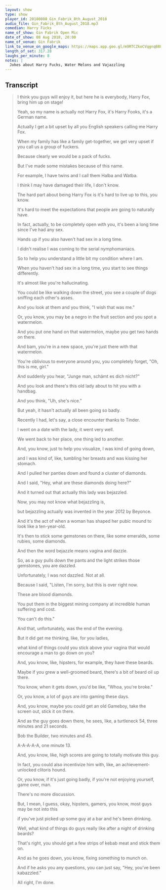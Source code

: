 ```yaml
---
layout: show
type: show
player_id: 20180808_Gin_Fabrik_8th_August_2018
audio_file: Gin_Fabrik_8th_August_2018.mp3
comedian: Harry Fücks
name_of_show: Gin Fabrik Open Mic
date_of_show: 08 Aug 2018, 20:00
name_of_venue: Gin Fabrik
link_to_venue_on_google_maps: https://maps.app.goo.gl/m9RTCZkoCVqgnqB88
length_of_set: 317.28
laughs_per_minute: 8
notes: |
  Jokes about Harry Fucks, Water Melons and Vajazzling
---
```



<h2><i class="fas fa-file-alt"></i> Transcript</h2>

> I think you guys will enjoy it, but here he is everybody, Harry Fox, bring him up on stage!
>
> Yeah, so my name is actually not Harry Fox, it's Harry Fooks, it's a German name.
>
> Actually I get a bit upset by all you English speakers calling me Harry Fox.
>
> When my family has like a family get-together, we get very upset if you call us a group of fuckers.
>
> Because clearly we would be a pack of fucks.
>
> But I've made some mistakes because of this name.
>
> For example, I have twins and I call them Halba and Watba.
>
> I think I may have damaged their life, I don't know.
>
> The hard part about being Harry Fox is it's hard to live up to this, you know.
>
> It's hard to meet the expectations that people are going to naturally have.
>
> In fact, actually, to be completely open with you, it's been a long time since I've had any sex.
>
> Hands up if you also haven't had sex in a long time.
>
> I didn't realise I was coming to the serial nymphomaniacs.
>
> So to help you understand a little bit my condition where I am.
>
> When you haven't had sex in a long time, you start to see things differently.
>
> It's almost like you're hallucinating.
>
> You could be like walking down the street, you see a couple of dogs sniffing each other's asses.
>
> And you look at them and you think, "I wish that was me."
>
> Or, you know, you may be a negro in the fruit section and you spot a watermelon.
>
> And you put one hand on that watermelon, maybe you get two hands on there.
>
> And bam, you're in a new space, you're just there with that watermelon.
>
> You're oblivious to everyone around you, you completely forget, "Oh, this is me, girl."
>
> And suddenly you hear, "Junge man, schämt es dich nicht?"
>
> And you look and there's this old lady about to hit you with a handbag.
>
> And you think, "Uh, she's nice."
>
> But yeah, it hasn't actually all been going so badly.
>
> Recently I had, let's say, a close encounter thanks to Tinder.
>
> I went on a date with the lady, it went very well.
>
> We went back to her place, one thing led to another.
>
> And, you know, just to help you visualize, I was kind of going down,
>
> and I was kind of, like, tumbling her breasts and was kissing her stomach.
>
> And I pulled her panties down and found a cluster of diamonds.
>
> And I said, "Hey, what are these diamonds doing here?"
>
> And it turned out that actually this lady was bejazzled.
>
> Now, you may not know what bejazzling is,
>
> but bejazzling actually was invented in the year 2012 by Beyonce.
>
> And it's the act of when a woman has shaped her pubic mound to look like a ten-year-old.
>
> It's then to stick some gemstones on there, like some emeralds, some rubies, some diamonds.
>
> And then the word bejazzle means vagina and dazzle.
>
> So, as a guy pulls down the pants and the light strikes those gemstones, you are dazzled.
>
> Unfortunately, I was not dazzled. Not at all.
>
> Because I said, "Listen, I'm sorry, but this is over right now.
>
> These are blood diamonds.
>
> You put them in the biggest mining company at incredible human suffering and cost.
>
> You can't do this."
>
> And that, unfortunately, was the end of the evening.
>
> But it did get me thinking, like, for you ladies,
>
> what kind of things could you stick above your vagina that would encourage a man to go down on you?
>
> And, you know, like, hipsters, for example, they have these beards.
>
> Maybe if you grew a well-groomed beard, there's a bit of beard oil up there.
>
> You know, when it gets down, you'd be like, "Whoa, you're broke."
>
> Or, you know, a lot of guys are into gaming these days.
>
> And, you know, maybe you could get an old Gameboy, take the screen out, stick it on there.
>
> And as the guy goes down there, he sees, like, a turtleneck 54, three minutes and 21 seconds.
>
> Bob the Builder, two minutes and 45.
>
> A-A-A-A-A, one minute 13.
>
> And, you know, like, high scores are going to totally motivate this guy.
>
> In fact, you could also incentivize him with, like, an achievement-unlocked clitoris hound.
>
> Or, you know, if it's just going badly, if you're not enjoying yourself, game over, man.
>
> There's no more discussion.
>
> But, I mean, I guess, okay, hipsters, gamers, you know, most guys may be not into this
>
> if you've just picked up some guy at a bar and he's been drinking.
>
> Well, what kind of things do guys really like after a night of drinking beards?
>
> That's right, you should get a few strips of kebab meat and stick them on.
>
> And as he goes down, you know, fixing something to munch on.
>
> And if he asks you any questions, you can just say, "Hey, you've been kabazzled."
>
> All right, I'm done.
